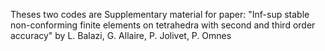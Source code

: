 Theses two codes are Supplementary material for paper: 
"Inf-sup stable non-conforming finite elements on tetrahedra with second and third order accuracy"
by L. Balazi, G. Allaire, P. Jolivet, P. Omnes 
